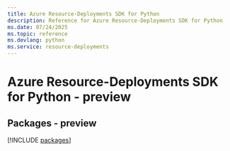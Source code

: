 ```yaml
---
title: Azure Resource-Deployments SDK for Python
description: Reference for Azure Resource-Deployments SDK for Python
ms.date: 07/24/2025
ms.topic: reference
ms.devlang: python
ms.service: resource-deployments
---
```

# Azure Resource-Deployments SDK for Python - preview
## Packages - preview
[!INCLUDE [packages](resource-deployments-index.md)]